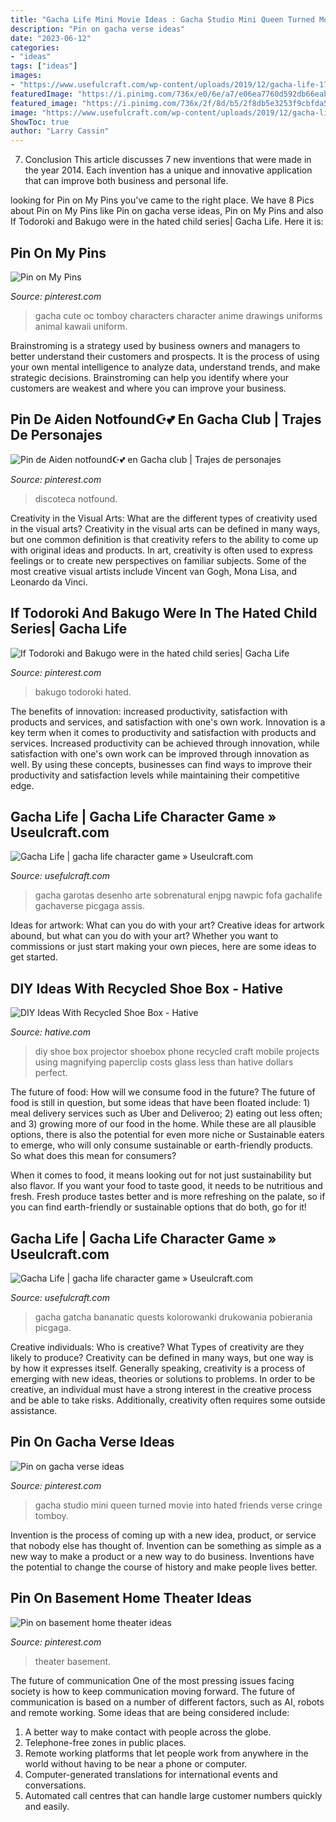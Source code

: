 ```yaml
---
title: "Gacha Life Mini Movie Ideas : Gacha Studio Mini Queen Turned Movie Into Hated Friends Verse Cringe Tomboy"
description: "Pin on gacha verse ideas"
date: "2023-06-12"
categories:
- "ideas"
tags: ["ideas"]
images:
- "https://www.usefulcraft.com/wp-content/uploads/2019/12/gacha-life-17.jpg"
featuredImage: "https://i.pinimg.com/736x/e0/6e/a7/e06ea7760d592db66eabf6fd6c1574c4.jpg"
featured_image: "https://i.pinimg.com/736x/2f/8d/b5/2f8db5e3253f9cbfda522f93fee583db.jpg"
image: "https://www.usefulcraft.com/wp-content/uploads/2019/12/gacha-life-17.jpg"
ShowToc: true
author: "Larry Cassin"
---
```



7. Conclusion
This article discusses 7 new inventions that were made in the year 2014. Each invention has a unique and innovative application that can improve both business and personal life.

	

		
looking for Pin on My Pins you've came to the right place. We have 8 Pics about Pin on My Pins like Pin on gacha verse ideas, Pin on My Pins and also If Todoroki and Bakugo were in the hated child series| Gacha Life. Here it is:
		
    
## Pin On My Pins

<img loading=lazy src="https://i.pinimg.com/736x/2f/8d/b5/2f8db5e3253f9cbfda522f93fee583db.jpg" onerror="this.onerror=null;this.src='https://tse4.mm.bing.net/th?id=OIP.5S3PVdx2-2rHfUboGeEF5gHaKD&amp;pid=15.1';" alt="Pin on My Pins">

_Source: pinterest.com_

>gacha cute oc tomboy characters character anime drawings uniforms animal kawaii uniform. 

	

Brainstroming is a strategy used by business owners and managers to better understand their customers and prospects. It is the process of using your own mental intelligence to analyze data, understand trends, and make strategic decisions. Brainstroming can help you identify where your customers are weakest and where you can improve your business.

    
## Pin De ️Aiden Notfound☪️💕 En Gacha Club | Trajes De Personajes

<img loading=lazy src="https://i.pinimg.com/736x/36/bf/4e/36bf4e5049bf2342781efce75417f745.jpg" onerror="this.onerror=null;this.src='https://tse4.mm.bing.net/th?id=OIP.D086QBdhRau1TD65imXqjgHaHP&amp;pid=15.1';" alt="Pin de ️Aiden notfound☪️💕 en Gacha club | Trajes de personajes">

_Source: pinterest.com_

>discoteca notfound. 

	

Creativity in the Visual Arts: What are the different types of creativity used in the visual arts?
Creativity in the visual arts can be defined in many ways, but one common definition is that creativity refers to the ability to come up with original ideas and products. In art, creativity is often used to express feelings or to create new perspectives on familiar subjects. Some of the most creative visual artists include Vincent van Gogh, Mona Lisa, and Leonardo da Vinci.

    
## If Todoroki And Bakugo Were In The Hated Child Series| Gacha Life

<img loading=lazy src="https://i.pinimg.com/736x/99/72/b4/9972b4cc009a2bb3334818b54a97c82a.jpg" onerror="this.onerror=null;this.src='https://tse1.mm.bing.net/th?id=OIP.Ijf0HA6FQJqXG-3nYvQavQHaEK&amp;pid=15.1';" alt="If Todoroki and Bakugo were in the hated child series| Gacha Life">

_Source: pinterest.com_

>bakugo todoroki hated. 

	

The benefits of innovation: increased productivity, satisfaction with products and services, and satisfaction with one's own work.
Innovation is a key term when it comes to productivity and satisfaction with products and services. Increased productivity can be achieved through innovation, while satisfaction with one's own work can be improved through innovation as well. By using these concepts, businesses can find ways to improve their productivity and satisfaction levels while maintaining their competitive edge.

    
## Gacha Life | Gacha Life Character Game » Useulcraft.com

<img loading=lazy src="https://www.usefulcraft.com/wp-content/uploads/2019/12/gacha-life-17.jpg" onerror="this.onerror=null;this.src='https://tse4.mm.bing.net/th?id=OIP.SOE_IcOG_u02BGz2pCncFgHaHa&amp;pid=15.1';" alt="Gacha Life | gacha life character game » Useulcraft.com">

_Source: usefulcraft.com_

>gacha garotas desenho arte sobrenatural enjpg nawpic fofa gachalife gachaverse picgaga assis. 

	

Ideas for artwork: What can you do with your art?
Creative ideas for artwork abound, but what can you do with your art? Whether you want to commissions or just start making your own pieces, here are some ideas to get started.

    
## DIY Ideas With Recycled Shoe Box - Hative

<img loading=lazy src="https://hative.com/wp-content/uploads/2015/02/shoe-box-ideas/2-shoe-box-craft-ideas.jpg" onerror="this.onerror=null;this.src='https://tse1.mm.bing.net/th?id=OIP.d-OszXpMq5Gtf6324O-VBAHaKW&amp;pid=15.1';" alt="DIY Ideas With Recycled Shoe Box - Hative">

_Source: hative.com_

>diy shoe box projector shoebox phone recycled craft mobile projects using magnifying paperclip costs glass less than hative dollars perfect. 

	

The future of food: How will we consume food in the future?
The future of food is still in question, but some ideas that have been floated include: 1) meal delivery services such as Uber and Deliveroo; 2) eating out less often; and 3) growing more of our food in the home. 
While these are all plausible options, there is also the potential for even more niche or Sustainable eaters to emerge, who will only consume sustainable or earth-friendly products. So what does this mean for consumers? 

When it comes to food, it means looking out for not just sustainability but also flavor. If you want your food to taste good, it needs to be nutritious and fresh. Fresh produce tastes better and is more refreshing on the palate, so if you can find earth-friendly or sustainable options that do both, go for it!

    
## Gacha Life | Gacha Life Character Game » Useulcraft.com

<img loading=lazy src="https://www.usefulcraft.com/wp-content/uploads/2019/12/gacha-life-9.jpg" onerror="this.onerror=null;this.src='https://tse3.mm.bing.net/th?id=OIP.0aKj5K8nNRyo9Nit0IdE0wHaEK&amp;pid=15.1';" alt="Gacha Life | gacha life character game » Useulcraft.com">

_Source: usefulcraft.com_

>gacha gatcha bananatic quests kolorowanki drukowania pobierania picgaga. 

	

Creative individuals: Who is creative? What Types of creativity are they likely to produce?
Creativity can be defined in many ways, but one way is by how it expresses itself. Generally speaking, creativity is a process of emerging with new ideas, theories or solutions to problems. In order to be creative, an individual must have a strong interest in the creative process and be able to take risks. Additionally, creativity often requires some outside assistance.

    
## Pin On Gacha Verse Ideas

<img loading=lazy src="https://i.pinimg.com/736x/5c/5c/9a/5c5c9ad72dff79effe5bd5feae9f052f.jpg" onerror="this.onerror=null;this.src='https://tse3.mm.bing.net/th?id=OIP.lRT_xKrjvae4RTyRyKWyYQHaEK&amp;pid=15.1';" alt="Pin on gacha verse ideas">

_Source: pinterest.com_

>gacha studio mini queen turned movie into hated friends verse cringe tomboy. 

	

Invention is the process of coming up with a new idea, product, or service that nobody else has thought of. Invention can be something as simple as a new way to make a product or a new way to do business. Inventions have the potential to change the course of history and make people lives better.

    
## Pin On Basement Home Theater Ideas

<img loading=lazy src="https://i.pinimg.com/736x/e0/6e/a7/e06ea7760d592db66eabf6fd6c1574c4.jpg" onerror="this.onerror=null;this.src='https://tse2.mm.bing.net/th?id=OIP.XIoDjlJtzQgMrjql1e4xwQHaKJ&amp;pid=15.1';" alt="Pin on basement home theater ideas">

_Source: pinterest.com_

>theater basement. 

	

The future of communication
One of the most pressing issues facing society is how to keep communication moving forward. The future of communication is based on a number of different factors, such as AI, robots and remote working. Some ideas that are being considered include: 
1. A better way to make contact with people across the globe. 
2. Telephone-free zones in public places. 
3. Remote working platforms that let people work from anywhere in the world without having to be near a phone or computer. 
4. Computer-generated translations for international events and conversations. 
5. Automated call centres that can handle large customer numbers quickly and easily.

